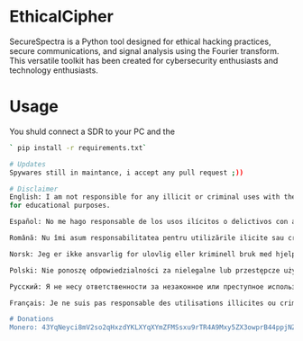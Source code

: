 # EthicalCipher

SecureSpectra is a Python tool designed for ethical hacking practices, secure communications, and signal analysis using the Fourier transform. This versatile toolkit has been created for cybersecurity enthusiasts and technology enthusiasts.

# Usage
You shuld connect a SDR to your PC and the 
``` Bash
` pip install -r requirements.txt`

# Updates
Spywares still in maintance, i accept any pull request ;))

# Disclaimer
English: I am not responsible for any illicit or criminal uses with the help of this tool. It is only 
for educational purposes.

Español: No me hago responsable de los usos ilícitos o delictivos con ayuda de esta herramienta. Es solo para motivos educativos.

Română: Nu îmi asum responsabilitatea pentru utilizările ilicite sau criminale cu ajutorul acestui instrument. Este destinat doar unor scopuri educaționale.

Norsk: Jeg er ikke ansvarlig for ulovlig eller kriminell bruk med hjelp av dette verktøyet. Det er kun for pedagogiske formål.

Polski: Nie ponoszę odpowiedzialności za nielegalne lub przestępcze użycie tego narzędzia. Jest to tylko w celach edukacyjnych.

Русский: Я не несу ответственности за незаконное или преступное использование этого инструмента. Он предназначен исключительно для образовательных целей.

Français: Je ne suis pas responsable des utilisations illicites ou criminelles avec l'aide de cet outil. Il est uniquement destiné à des fins éducatives.

# Donations
Monero: 43YqNeyci8mV2so2qHxzdYKLXYqXYmZFMSsxu9rTR4A9Mxy5ZX3owprB44ppjNZAxPD3z7qk6e2pgQoXUcFBugXJKxqYZeA 💰💸💸

